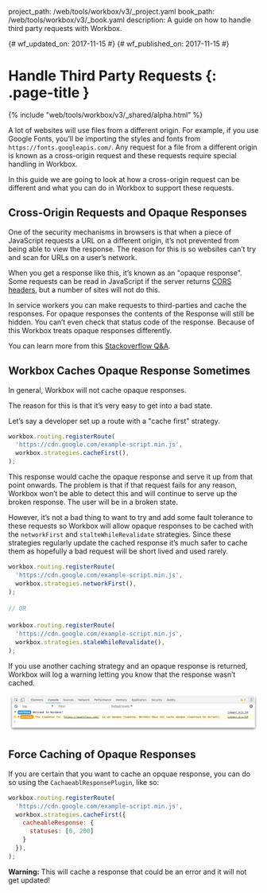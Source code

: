 project_path: /web/tools/workbox/v3/_project.yaml
book_path: /web/tools/workbox/v3/_book.yaml
description: A guide on how to handle third party requests with Workbox.

{# wf_updated_on: 2017-11-15 #}
{# wf_published_on: 2017-11-15 #}

# Handle Third Party Requests {: .page-title }

{% include "web/tools/workbox/v3/_shared/alpha.html" %}

A lot of websites will use files from a different origin. For example, if you
use Google Fonts, you’ll be importing the styles and fonts from
`https://fonts.googleapis.com/`. Any request for a file from a different
origin is known as a cross-origin request and these requests require special
handling in Workbox.

In this guide we are going to look at how a cross-origin request can be
different and what you can do in Workbox to support these requests.

## Cross-Origin Requests and Opaque Responses

One of the security mechanisms in browsers is that when a piece of JavaScript
requests a URL on a different origin, it’s not prevented from being able to
view the response. The reason for this is so websites can’t try and scan for
URLs on a user’s network.

When you get a response like this, it’s known as an "opaque response". Some
requests can be read in JavaScript if the server returns
[CORS headers](https://developer.mozilla.org/en-US/docs/Web/HTTP/CORS), but a
number of sites will not do this.

In service workers you can make requests to third-parties and cache the
responses. For opaque responses the contents of the Response will still
be hidden. You can’t even check that status code of the response. Because
of this Workbox treats opaque responses differently.

You can learn more from this
[Stackoverflow Q&A](https://stackoverflow.com/questions/39109789/what-limitations-apply-to-opaque-responses).

## Workbox Caches Opaque Response Sometimes

In general, Workbox will not cache opaque responses.

The reason for this is that it’s very easy to get into a bad state.

Let’s say a developer set up a route with a "cache first" strategy.

```javascript
workbox.routing.registerRoute(
  'https://cdn.google.com/example-script.min.js',
  workbox.strategies.cacheFirst(),
);
```

This response would cache the opaque response and serve it up from that point
onwards. The problem is that if that request fails for any reason, Workbox
won’t be able to detect this and will continue to serve up the broken response.
The user will be in a broken state.

However, it’s not a bad thing to want to try and add some fault tolerance to
these requests so Workbox will allow opaque responses to be cached with the
`networkFirst` and `stalteWhileRevalidate` strategies. Since these strategies
regularly update the cached response it’s much safer to cache them as
hopefully a bad request will be short lived and used rarely.

```javascript
workbox.routing.registerRoute(
  'https://cdn.google.com/example-script.min.js',
  workbox.strategies.networkFirst(),
);

// OR

workbox.routing.registerRoute(
  'https://cdn.google.com/example-script.min.js',
  workbox.strategies.staleWhileRevalidate(),
);

```

If you use another caching strategy and an opaque response is returned,
Workbox will log a warning letting you know that the response wasn’t cached.

![Example warning when an opaque response isn't cached.](../images/guides/third-party-requests/opaque-response-log.png)

## Force Caching of Opaque Responses

If you are certain that you want to cache an opquae response, you can do
so using the `CachaeablResponsePlugin`, like so:

```javascript
workbox.routing.registerRoute(
  'https://cdn.google.com/example-script.min.js',
  workbox.strategies.cacheFirst({
    cacheableResponse: {
      statuses: [0, 200]
    }
  }),
);
```

<aside markdown="1" class="warning">
<strong>Warning:</strong> This will cache a response that could be an error and it will not
get updated!
</aside>

